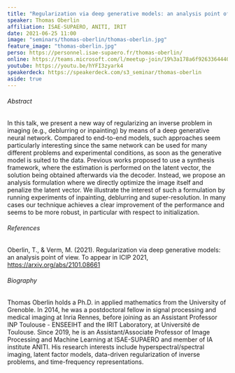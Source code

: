 ```yaml
---
title: "Regularization via deep generative models: an analysis point of view"
speaker: Thomas Oberlin
affiliation: ISAE-SUPAERO, ANITI, IRIT
date: 2021-06-25 11:00
image: "seminars/thomas-oberlin/thomas-oberlin.jpg"
feature_image: "thomas-oberlin.jpg"
perso: https://personnel.isae-supaero.fr/thomas-oberlin/
online: https://teams.microsoft.com/l/meetup-join/19%3a178a6f926336444088eb120e42476f36%40thread.tacv2/1623242140099?context=%7b%22Tid%22%3a%2261f3e3b8-9b52-433a-a4eb-c67334ce54d5%22%2c%22Oid%22%3a%22e7e16d6d-f879-4a2c-9797-8c1ec43541f4%22%7d
youtube: https://youtu.be/hYFI3zyark4
speakerdeck: https://speakerdeck.com/s3_seminar/thomas-oberlin
aside: true
---
```


<div style="text-align:center">
<script async class="speakerdeck-embed" data-id="a4fac20caf2c4377912e7f48d296168b" data-ratio="1.33333333333333" src="//speakerdeck.com/assets/embed.js"></script>
</div>

###### Abstract

In this talk, we present a new way of regularizing an inverse problem in imaging
(e.g., deblurring or inpainting) by means of a deep generative neural network.
Compared to end-to-end models, such approaches seem particularly interesting
since the same network can be used for many different problems and experimental
conditions, as soon as the generative model is suited to the data. Previous
works proposed to use a synthesis framework, where the estimation is performed
on the latent vector, the solution being obtained afterwards via the decoder.
Instead, we propose an analysis formulation where we directly optimize the image
itself and penalize the latent vector. We illustrate the interest of such a
formulation by running experiments of inpainting, deblurring and
super-resolution. In many cases our technique achieves a clear improvement of
the performance and seems to be more robust, in particular with respect to
initialization.

###### References

Oberlin, T., & Verm, M. (2021). Regularization via deep generative models: an
analysis point of view. To appear in ICIP 2021, https://arxiv.org/abs/2101.08661

###### Biography

Thomas Oberlin holds a Ph.D. in applied mathematics from the University of
Grenoble. In 2014, he was a postdoctoral fellow in signal processing and
medical imaging at Inria Rennes, before joining as an Assistant Professor INP
Toulouse - ENSEEIHT and the IRIT Laboratory, at Université de Toulouse. Since
2019, he is an Assistant/Associate Professor of Image Processing and Machine
Learning at ISAE-SUPAERO and member of IA institute ANITI. His research
interests include hyperspectral/spectral imaging, latent factor models,
data-driven regularization of inverse problems, and time-frequency
representations.
